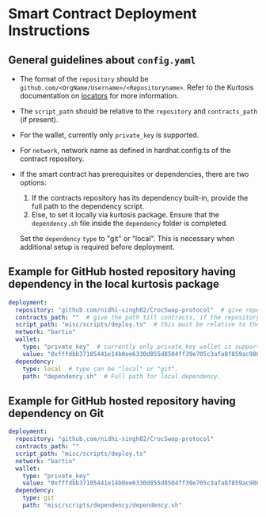 # Smart Contract Deployment Instructions

## General guidelines about `config.yaml`

- The format of the `repository` should be `github.com/<OrgName/Username>/<Repositoryname>`. Refer to the Kurtosis documentation on [locators](https://docs.kurtosis.com/advanced-concepts/locators) for more information.

- The `script_path` should be relative to the `repository` and `contracts_path` (if present).

- For the wallet, currently only `private_key` is supported.

- For `network`, network name as defined in hardhat.config.ts of the contract repository.

- If the smart contract has prerequisites or dependencies, there are two options:
    1) If the contracts repository has its dependency built-in, provide the full path to the dependency script.
    2) Else, to set it locally via kurtosis package. Ensure that the `dependency.sh` file inside the `dependency` folder is completed.
    
    Set the `dependency` `type` to "git" or "local". This is necessary when additional setup is required before deployment.

## Example for GitHub hosted repository having dependency in the local kurtosis package

```yaml
deployment:
  repository: "github.com/nidhi-singh02/CrocSwap-protocol"  # give repo name if there are submodules, else give the folder till contracts
  contracts_path: ""  # give the path till contracts, if the repository is the contract folder itself, then leave it empty
  script_path: "misc/scripts/deploy.ts"  # this must be relative to the repository path + contracts_path(if applicable)
  network: "bartio"
  wallet:
    type: "private_key"  # currently only private_key wallet is supported. Do not change the type.
    value: "0xfffdbb37105441e14b0ee6330d855d8504ff39e705c3afa8f859ac9865f99306"
  dependency:
    type: local  # type can be "local" or "git".
    path: "dependency.sh"  # Full path for local dependency.
```

## Example for GitHub hosted repository having dependency on Git

```yaml
deployment:
  repository: "github.com/nidhi-singh02/CrocSwap-protocol"
  contracts_path: ""
  script_path: "misc/scripts/deploy.ts"
  network: "bartio"
  wallet:
    type: "private_key"
    value: "0xfffdbb37105441e14b0ee6330d855d8504ff39e705c3afa8f859ac9865f99306"
  dependency:
    type: git
    path: "misc/scripts/dependency/dependency.sh"
```
